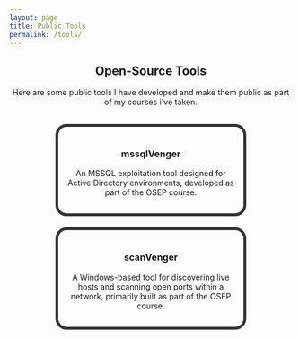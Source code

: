 ```yaml
---
layout: page
title: Public Tools
permalink: /tools/
---
```


<div style="text-align: center;">
  <h2 class="certs-title">Open-Source Tools</h2>
  <p class="tools-note">Here are some public tools I have developed and make them public as part of my courses i've taken.</p>
</div>
<br>

<div class="tools-cards-container">

  <a class="tool-card-link" href="https://github.com/Extravenger/mssqlVenger" target="_blank">
    <div class="tool-card">
      <div class="tool-card-inner">
        <div class="tool-card-content">
          <h3>mssqlVenger</h3>
          <p>An MSSQL exploitation tool designed for Active Directory environments, developed as part of the OSEP course.</p>
        </div>
      </div>
    </div>
  </a>

  <a class="tool-card-link" href="https://github.com/Extravenger/scanVenger" target="_blank">
    <div class="tool-card">
      <div class="tool-card-inner">
        <div class="tool-card-content">
          <h3>scanVenger</h3>
          <p>A Windows-based tool for discovering live hosts and scanning open ports within a network, primarily built as part of the OSEP course.</p>
        </div>
      </div>
    </div>
  </a>

  <!-- Add more tools as needed -->

</div>

<style>
.tools-cards-container {
  display: flex;
  flex-wrap: wrap;
  gap: 20px;
  justify-content: center;
}

.tool-card {
  width: 300px;
  background: var(--card-background);
  border: 5px solid #333;
  border-radius: 20px;
  padding: 15px;
  text-align: center;
  transition: transform 0.2s ease-in-out;
}

.tool-card:hover {
  transform: scale(1.05);
}

.tool-card-content {
  color: var(--text-color);
}

.tool-card-link {
  text-decoration: none;
}
</style>
